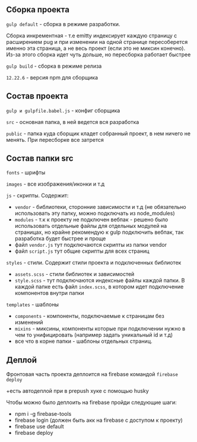 ## Сборка проекта

`gulp default` - сборка в режиме разработки. 

Сборка инкрементная - т.е emitty индексирует каждую страницу с расширением pug и при изменении на одной странице 
пересоберется именно эта страница, а не весь проект (если это не миксин конечно). Из-за этого сборка идет чуть дольше,
но пересборка работает быстрее

`gulp build` - сборка в режиме релиза

`12.22.6` - версия npm для сборщика

## Состав проекта

`gulp и gulpfile.babel.js` - конфиг сборщика

`src` - основная папка, в ней ведется вся разработка

`public` - папка куда сборщик кладет собранный проект, в нем ничего не менять. При пересборке все затрется

## Состав папки src

`fonts` - шрифты

`images` - все изображения/иконки и т.д

`js` - скрипты. Содержит:
   - `vendor` - библиотеки, сторонние зависимости и т.д (не обязательно использовать эту папку, можно подключать
   из node_modules)
   - `modules` - т.к к проекту не подключен вебпак - решено было использовать отдельные файлы для отдельных модулей 
   на страницах, но крайне рекомендую к gulp подключить вебпак, так разработка будет быстрее и проще
   - файл `vendor.js` тут подключаются скрипты из папки vendor
   - файл `script.js` тут общие скрипты для всех страниц

`styles` - стили. Содержит стили проекта и подключенных библиотек
   - `assets.scss` - стили библиотек и зависимостей
   - `style.scss` - тут подключаются индексные файлы каждой папки. В каждой папке есть файл `index.scss`, в котором 
   идет подключение компонентов внутри папки

`templates` - шаблоны
   - `components` - компоненты, подключаемые к страницам без изменений
   - `mixins` - миксины, компоненты которые при подключении нужно в чем то унифицировать (например задать 
   уникальный id и т.д)
   - все что в корне папки - шаблоны отдельных страниц.
   
## Деплой

Фронтовая часть проекта деплоится на firebase командой `firebase deploy` 

+есть автодеплой при в prepush хуке с помощью husky

Чтобы можно было деплоить на firebase пройди следующие шаги:
  - npm i -g firebase-tools
  - firebase login (должен быть акк на firebase с доступом к проекту)
  - firebase use default
  - firebase deploy